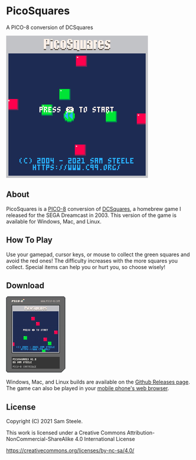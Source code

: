 # PicoSquares
A PICO-8 conversion of DCSquares

![PicoSquares Gameplay](picosquares.gif)

## About
PicoSquares is a [PICO-8](https://www.lexaloffle.com/pico-8.php) conversion of [DCSquares](https://github.com/c99koder/DCSquares), a homebrew game I released for the SEGA Dreamcast in 2003.  This version of the game is available for Windows, Mac, and Linux.

## How To Play
Use your gamepad, cursor keys, or mouse to collect the green squares and avoid the red ones! The difficulty increases with the more squares you collect. Special items can help you or hurt you, so choose wisely!

## Download
![PicoSquares Cart](picosquares.p8.png)

Windows, Mac, and Linux builds are available on the [Github Releases page](https://github.com/c99koder/PicoSquares/releases).
The game can also be played in your [mobile phone's web browser](https://www.c99.org/projects/picosquares_mobile.html).

## License
Copyright (C) 2021 Sam Steele.

This work is licensed under a Creative Commons Attribution-NonCommercial-ShareAlike 4.0 International License

https://creativecommons.org/licenses/by-nc-sa/4.0/